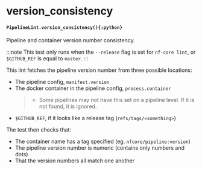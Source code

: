 # version\_consistency

#### `PipelineLint.version_consistency(){:python}`

Pipeline and container version number consistency.

:::note
This test only runs when the `--release` flag is set for `nf-core lint`,
or `$GITHUB_REF` is equal to `master`.
:::

This lint fetches the pipeline version number from three possible locations:

* The pipeline config, `manifest.version`
* The docker container in the pipeline config, `process.container`
  > * Some pipelines may not have this set on a pipeline level. If it is not found, it is ignored.
* `$GITHUB_REF`, if it looks like a release tag (`refs/tags/<something>`)

The test then checks that:

* The container name has a tag specified (eg. `nfcore/pipeline:version`)
* The pipeline version number is numeric (contains only numbers and dots)
* That the version numbers all match one another

